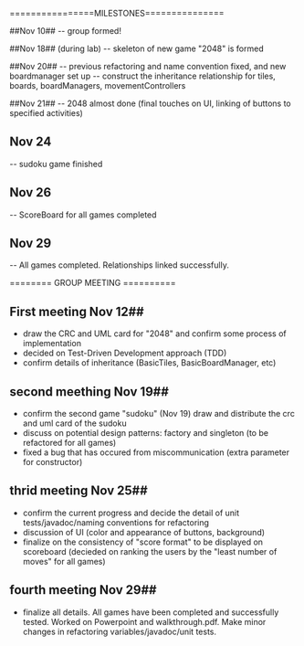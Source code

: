 ================MILESTONES===============

##Nov 10##
-- group formed!

##Nov 18## (during lab)
-- skeleton of new game "2048" is formed

##Nov 20##
-- previous refactoring and name convention fixed, and new boardmanager set up
-- construct the inheritance relationship for tiles, boards, boardManagers, movementControllers 

##Nov 21##
-- 2048 almost done (final touches on UI, linking of buttons to specified activities)

## Nov 24 ##
-- sudoku game finished

## Nov 26 ##
-- ScoreBoard for all games completed

## Nov 29 ##
-- All games completed. Relationships linked successfully.

======== GROUP MEETING ==========

## First meeting Nov 12##
- draw the CRC and UML card for "2048" and confirm some process of implementation
- decided on Test-Driven Development approach (TDD)
- confirm details of inheritance (BasicTiles, BasicBoardManager, etc)

## second meething Nov 19##
- confirm the second game "sudoku" (Nov 19) draw and distribute the crc and uml card of the sudoku
- discuss on potential design patterns: factory and singleton (to be refactored for all games)
- fixed a bug that has occured from miscommunication (extra parameter for constructor)

## thrid meeting Nov 25##
- confirm the current progress and decide the detail of unit tests/javadoc/naming conventions for
refactoring
- discussion of UI (color and appearance of buttons, background)
- finalize on the consistency of "score format" to be displayed on scoreboard (decieded on ranking
the users by the "least number of moves" for all games)

## fourth meeting Nov 29##
- finalize all details. All games have been completed and successfully tested. Worked on Powerpoint
and walkthrough.pdf. Make minor changes in refactoring variables/javadoc/unit tests.
